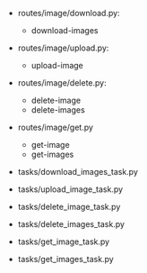 - routes/image/download.py: 
  - download-images

- routes/image/upload.py:
  - upload-image

- routes/image/delete.py:
  - delete-image
  - delete-images

- routes/image/get.py
  - get-image
  - get-images

- tasks/download_images_task.py
- tasks/upload_image_task.py
- tasks/delete_image_task.py
- tasks/delete_images_task.py
- tasks/get_image_task.py
- tasks/get_images_task.py